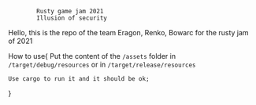             Rusty game jam 2021
            Illusion of security

Hello, this is the repo of the team Eragon, Renko, Bowarc for the rusty jam of 2021


How to use{
    Put the content of the `/assets` folder in  `/target/debug/resources` or in `/target/release/resources`

    Use cargo to run it and it should be ok;


}